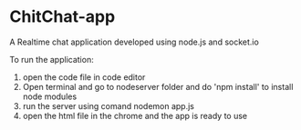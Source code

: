 # ChitChat-app
A Realtime chat application developed using node.js and socket.io

To run the application:
1) open the code file in code editor
2) Open terminal and go to nodeserver folder and do 'npm install' to install node modules
3) run the server using comand nodemon app.js
4) open the html file in the chrome and the app is ready to use
